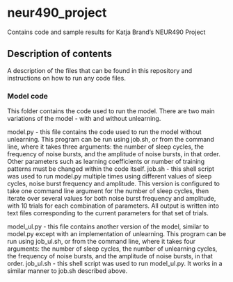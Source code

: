 # neur490_project
Contains code and sample results for Katja Brand’s NEUR490 Project

## Description of contents
A description of the files that can be found in this repository and instructions on how to run any code files.
### Model code
This folder contains the code used to run the model. There are two main variations of the model - with and without unlearning.

model.py - this file contains the code used to run the model without unlearning. This program can be run using job.sh, or from the command line, where it takes three arguments: the number of sleep cycles, the frequency of noise bursts, and the amplitude of noise bursts, in that order. Other parameters such as learning coefficients or number of training patterns must be changed within the code itself.
job.sh - this shell script was used to run model.py multiple times using different values of sleep cycles, noise burst frequency and amplitude. This version is configured to take one command line argument for the number of sleep cycles, then iterate over several values for both noise burst frequency and amplitude, with 10 trials for each combination of parameters. All output is written into text files corresponding to the current parameters for that set of trials.

model_ul.py - this file contains another version of the model, similar to model.py except with an implementation of unlearning. This program can be run using job_ul.sh, or from the command line, where it takes four arguments: the number of sleep cycles, the number of unlearning cycles, the frequency of noise bursts, and the amplitude of noise bursts, in that order.
job_ul.sh - this shell script was used to run model_ul.py. It works in a similar manner to job.sh described above.
